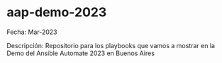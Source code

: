 # aap-demo-2023

Fecha: Mar-2023

Descripción: Repositorio para los playbooks que vamos a mostrar en la Demo del Ansible Automate 2023 en Buenos Aires
